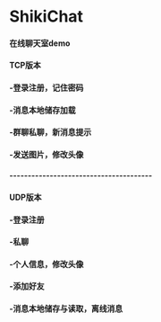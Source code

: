 # ShikiChat

#### 在线聊天室demo
#### TCP版本
#### -登录注册，记住密码
#### -消息本地储存加载
#### -群聊私聊，新消息提示
#### -发送图片，修改头像
#### ---------------------------------------
#### UDP版本
#### -登录注册
#### -私聊
#### -个人信息，修改头像
#### -添加好友
#### -消息本地储存与读取，离线消息